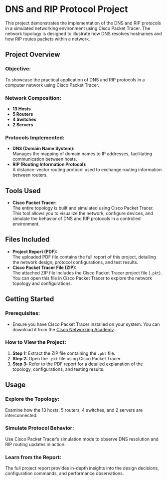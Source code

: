 # **DNS and RIP Protocol Project**

This project demonstrates the implementation of the DNS and RIP protocols in a simulated networking environment using Cisco Packet Tracer. The network topology is designed to illustrate how DNS resolves hostnames and how RIP routes packets within a network.

## **Project Overview**

### **Objective:**
To showcase the practical application of DNS and RIP protocols in a computer network using Cisco Packet Tracer.

### **Network Composition:**
- **13 Hosts**
- **5 Routers**
- **4 Switches**
- **2 Servers**

### **Protocols Implemented:**
- **DNS (Domain Name System):**  
  Manages the mapping of domain names to IP addresses, facilitating communication between hosts.
- **RIP (Routing Information Protocol):**  
  A distance-vector routing protocol used to exchange routing information between routers.

## **Tools Used**

- **Cisco Packet Tracer:**  
  The entire topology is built and simulated using Cisco Packet Tracer. This tool allows you to visualize the network, configure devices, and simulate the behavior of DNS and RIP protocols in a controlled environment.

## **Files Included**

- **Project Report (PDF):**  
  The uploaded PDF file contains the full report of this project, detailing the network design, protocol configurations, and test results.
- **Cisco Packet Tracer File (ZIP):**  
  The attached ZIP file includes the Cisco Packet Tracer project file (`.pkt`). You can open this file in Cisco Packet Tracer to explore the network topology and configurations.

## **Getting Started**

### **Prerequisites:**
- Ensure you have Cisco Packet Tracer installed on your system. You can download it from the [Cisco Networking Academy](https://www.netacad.com/).

### **How to View the Project:**
1. **Step 1:** Extract the ZIP file containing the `.pkt` file.
2. **Step 2:** Open the `.pkt` file using Cisco Packet Tracer.
3. **Step 3:** Refer to the PDF report for a detailed explanation of the topology, configurations, and testing results.

## **Usage**

### **Explore the Topology:**
Examine how the 13 hosts, 5 routers, 4 switches, and 2 servers are interconnected.

### **Simulate Protocol Behavior:**
Use Cisco Packet Tracer’s simulation mode to observe DNS resolution and RIP routing updates in action.

### **Learn from the Report:**
The full project report provides in-depth insights into the design decisions, configuration commands, and performance observations.
